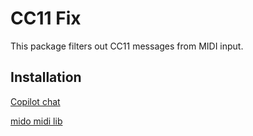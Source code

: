 # CC11 Fix

This package filters out CC11 messages from MIDI input.

## Installation

[Copilot chat](https://gist.github.com/Stabledog/ac209c5fffb940aba6f0660942c46f88#file-cc11_fix-md)

[mido midi lib](https://github.com/mido/mido/tree/main)
